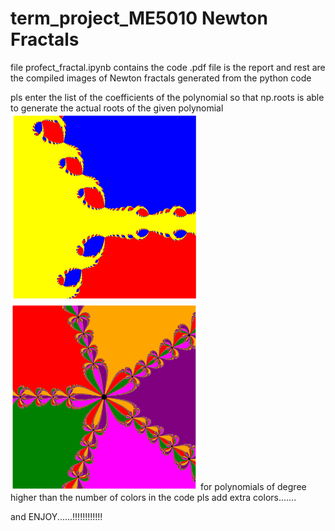 # term_project_ME5010 Newton Fractals
file profect_fractal.ipynb contains the code 
.pdf file is the report and rest are the compiled images of Newton fractals
generated from the python code

pls enter the list of the coefficients of the polynomial so that np.roots is able 
to generate the actual roots of the given polynomial
<img src="Z__3+1j_Z__2+2.png" width="300" height="300"> <img src="final n=5.png" width="300" height="300"> 
for polynomials of degree higher than the number of colors in the code 
pls add extra colors.......


and ENJOY......!!!!!!!!!!!!
